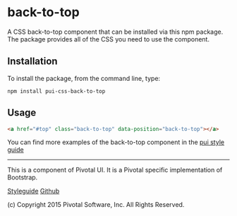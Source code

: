 # back-to-top

A CSS back-to-top component that can be installed via this npm package. The package provides all of the
CSS you need to use the component.

## Installation

To install the package, from the command line, type:

```
npm install pui-css-back-to-top
```

## Usage

```html
<a href="#top" class="back-to-top" data-position="back-to-top"></a>
```

You can find more examples of the back-to-top component in the [pui style guide](http://styleguide.pivotal.io/objects.html#back_to_top)
  
*****************************************

This is a component of Pivotal UI. It is a Pivotal specific implementation of Bootstrap.

[Styleguide](http://styleguide.pivotal.io)
[Github](https://github.com/pivotal-cf/pivotal-ui)

(c) Copyright 2015 Pivotal Software, Inc. All Rights Reserved.
